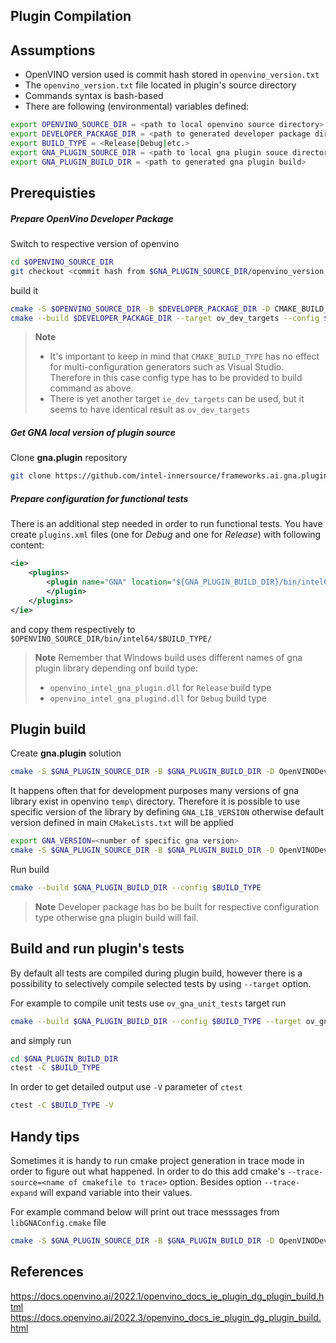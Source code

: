 ## Plugin Compilation



Assumptions
-----------
- OpenVINO version used is commit hash stored in `openvino_version.txt`
- The `openvino_version.txt` file located in plugin's source directory
- Commands syntax is bash-based
- There are following (environmental) variables defined:
````bash
export OPENVINO_SOURCE_DIR = <path to local openvino source directory>
export DEVELOPER_PACKAGE_DIR = <path to generated developer package directory>
export BUILD_TYPE = <Release|Debug|etc.>
export GNA_PLUGIN_SOURCE_DIR = <path to local gna plugin souce directory>
export GNA_PLUGIN_BUILD_DIR = <path to generated gna plugin build>
````



Prerequisties
-------------

##### Prepare OpenVino Developer Package

Switch to respective version of openvino
````bash
cd $OPENVINO_SOURCE_DIR
git checkout <commit hash from $GNA_PLUGIN_SOURCE_DIR/openvino_version.txt>
````

build it
````bash
cmake -S $OPENVINO_SOURCE_DIR -B $DEVELOPER_PACKAGE_DIR -D CMAKE_BUILD_TYPE=$BUILD_TYPE -D ENABLE_TESTS=ON -D ENABLE_FUNCTIONAL_TESTS=ON
cmake --build $DEVELOPER_PACKAGE_DIR --target ov_dev_targets --config $BUILD_TYPE
````
> **Note**
> - It's important to keep in mind that `CMAKE_BUILD_TYPE` has no effect for multi-configuration generators such as Visual Studio. Therefore in this case config type has to be provided to build command as above.
> - There is yet another target `ie_dev_targets` can be used, but it seems to have identical result as `ov_dev_targets`

##### Get GNA local version of plugin source

Clone **gna.plugin** repository
````bash
git clone https://github.com/intel-innersource/frameworks.ai.gna.plugin.git $GNA_PLUGIN_SOURCE_DIR
````


##### Prepare configuration for functional tests
There is an additional step needed in order to run functional tests. You have create `plugins.xml` files (one for *Debug* and one for *Release*) with following content:
````xml
<ie>
    <plugins>
        <plugin name="GNA" location="${GNA_PLUGIN_BUILD_DIR}/bin/intel64/${BUILD_TYPE}/openvino_intel_gna_plugin.dll">
        </plugin>
    </plugins>
</ie>
````

and copy them respectively to `$OPENVINO_SOURCE_DIR/bin/intel64/$BUILD_TYPE/`

> **Note**
> Remember that Windows build uses different names of gna plugin library depending onf build type:
> - `openvino_intel_gna_plugin.dll` for `Release` build type
> - `openvino_intel_gna_plugind.dll` for `Debug` build type



Plugin build
------------

Create **gna.plugin** solution
````bash
cmake -S $GNA_PLUGIN_SOURCE_DIR -B $GNA_PLUGIN_BUILD_DIR -D OpenVINODeveloperPackage_DIR=$DEVELOPER_PACKAGE_DIR -D ENABLE_TESTS=ON -D ENABLE_FUNCTIONAL_TESTS=ON
````

It happens often that for development purposes many versions of gna library exist in openvino `temp\` directory. Therefore it is possible to use specific version of the library by defining `GNA_LIB_VERSION` otherwise default version defined in main `CMakeLists.txt` will be applied
````bash
export GNA_VERSION=<number of specific gna version>
cmake -S $GNA_PLUGIN_SOURCE_DIR -B $GNA_PLUGIN_BUILD_DIR -D OpenVINODeveloperPackage_DIR=$DEVELOPER_PACKAGE_DIR -D ENABLE_TESTS=ON -D ENABLE_FUNCTIONAL_TESTS=ON -D GNA_LIB_VERSION=$GNA_VERSION
````

Run build
````bash
cmake --build $GNA_PLUGIN_BUILD_DIR --config $BUILD_TYPE
````
> **Note**
> Developer package has bo be built for respective configuration type otherwise gna plugin build will fail.



Build and run plugin's tests
----------------------------

By default all tests are compiled during plugin build, however there is a possibility to selectively compile selected tests by using `--target` option.

For example to compile unit tests use `ov_gna_unit_tests` target run
````bash
cmake --build $GNA_PLUGIN_BUILD_DIR --config $BUILD_TYPE --target ov_gna_unit_tests
````

and simply run
````bash
cd $GNA_PLUGIN_BUILD_DIR
ctest -C $BUILD_TYPE
````

In order to get detailed output use `-V` parameter of `ctest`
````bash
ctest -C $BUILD_TYPE -V
````



Handy tips
----------

Sometimes it is handy to run cmake project generation in trace mode in order to figure out what happened. In order to do this add cmake's `--trace-source=<name of cmakefile to trace>` option. Besides option `--trace-expand` will expand variable into their values.

For example command below will print out trace messsages from `libGNAConfig.cmake` file
````bash
cmake -S $GNA_PLUGIN_SOURCE_DIR -B $GNA_PLUGIN_BUILD_DIR -D OpenVINODeveloperPackage_DIR=$DEVELOPER_PACKAGE_DIR -D OV_ROOT_DIR=$OPENVINO_SOURCE_DIR --trace-source=libGNAConfig.cmake --trace-expand
````



References
----------

https://docs.openvino.ai/2022.1/openvino_docs_ie_plugin_dg_plugin_build.html
https://docs.openvino.ai/2022.3/openvino_docs_ie_plugin_dg_plugin_build.html
